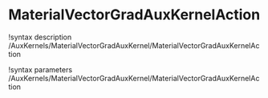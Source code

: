 <!-- MOOSE Documentation Stub: Remove this when content is added. -->

# MaterialVectorGradAuxKernelAction

!syntax description /AuxKernels/MaterialVectorGradAuxKernel/MaterialVectorGradAuxKernelAction

!syntax parameters /AuxKernels/MaterialVectorGradAuxKernel/MaterialVectorGradAuxKernelAction

